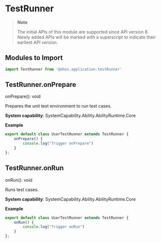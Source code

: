# TestRunner

> **Note**
>
> The initial APIs of this module are supported since API version 8. Newly added APIs will be marked with a superscript to indicate their earliest API version.

## Modules to Import

```js
import TestRunner from '@ohos.application.testRunner'
```



## TestRunner.onPrepare

onPrepare(): void

Prepares the unit test environment to run test cases.

**System capability**: SystemCapability.Ability.AbilityRuntime.Core

**Example**

```js
export default class UserTestRunner extends TestRunner {
    onPrepare() {
        console.log("Trigger onPrepare")
    }
};
```



## TestRunner.onRun

onRun(): void

Runs test cases.

**System capability**: SystemCapability.Ability.AbilityRuntime.Core

**Example**

```js
export default class UserTestRunner extends TestRunner {
    onRun() {
        console.log("Trigger onRun")
    }
};
```
